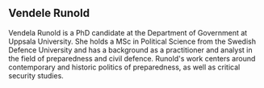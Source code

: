 ## Vendele Runold

Vendela Runold is a PhD candidate at the Department of Government at Uppsala University. She holds a MSc in Political Science from the Swedish Defence University and has a background as a practitioner and analyst in the field of preparedness and civil defence. Runold's work centers around contemporary and historic politics of preparedness, as well as critical security studies.